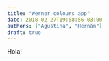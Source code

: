 ```yaml
---
title: "Werner colours app"
date: 2018-02-27T19:58:56-03:00
authors: ["Agustina", "Hernán"]
draft: true
---
```


Hola!